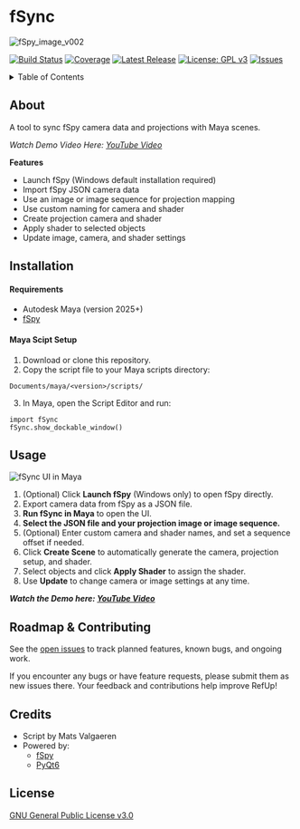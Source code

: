 # fSync

![fSpy_image_v002](https://github.com/user-attachments/assets/1620cf67-0e20-4408-9a12-3a8f20a7c6ea)

[![Build Status](https://img.shields.io/github/actions/workflow/status/username/repo/ci.yml?branch=main)](https://github.com/MatsValgaeren/FrameForge/actions)
[![Coverage](https://img.shields.io/codecov/c/github/username/repo)](https://codecov.io/gh/username/repo)
[![Latest Release](https://img.shields.io/github/v/release/username/repo)](https://github.com/MatsValgaeren/FrameForge/releases)
[![License: GPL v3](https://img.shields.io/badge/License-GPLv3-blue.svg)](LICENSE)
[![Issues](https://img.shields.io/github/issues/username/repo)](https://github.com/MatsValgaeren/FrameForge/issues)

</div>

<details>
<summary>Table of Contents</summary>

- [About](#about)
- [Features](#features)
- [Installation](#installation)
  - [Installation](#installation)
- [Usage](#usage)
- [Roadmap & Contributing](#roadmap--contributing)
- [Credits](#credits)
- [License](#license)

</details>


## About

A tool to sync fSpy camera data and projections with Maya scenes.

*Watch Demo Video Here: [YouTube Video](https://youtu.be/1ouHB7DwsLI)*


**Features**

- Launch fSpy (Windows default installation required)
- Import fSpy JSON camera data
- Use an image or image sequence for projection mapping
- Use custom naming for camera and shader
- Create projection camera and shader
- Apply shader to selected objects
- Update image, camera, and shader settings


## Installation

#### Requirements

-   Autodesk Maya (version 2025+)
-   [fSpy](https://github.com/stuffmatic/fSpy)

#### Maya Scipt Setup

1. Download or clone this repository.
2. Copy the script file to your Maya scripts directory:  
```
Documents/maya/<version>/scripts/
```
3. In Maya, open the Script Editor and run:
```
import fSync
fSync.show_dockable_window()
```


## Usage

![fSync UI in Maya](https://github.com/user-attachments/assets/cc538fbe-fecc-4ecf-a57b-4449d4437c73)

1. (Optional) Click **Launch fSpy** (Windows only) to open fSpy directly.
2. Export camera data from fSpy as a JSON file.
3. **Run fSync in Maya** to open the UI.
4. **Select the JSON file and your projection image or image sequence.**
5. (Optional) Enter custom camera and shader names, and set a sequence offset if needed.
6. Click **Create Scene** to automatically generate the camera, projection setup, and shader.
7. Select objects and click **Apply Shader** to assign the shader.
8. Use **Update** to change camera or image settings at any time.

***Watch the Demo here: [YouTube Video](https://youtu.be/1ouHB7DwsLI)***


## Roadmap & Contributing


See the [open issues](https://github.com/MatsValgaeren/FrameForge/issues) to track planned features, known bugs, and ongoing work.

If you encounter any bugs or have feature requests, please submit them as new issues there.  Your feedback and contributions help improve RefUp!


## Credits

-   Script by Mats Valgaeren
-   Powered by:
    -   [fSpy](https://github.com/stuffmatic/fSpy)
    -   [PyQt6](https://pypi.org/project/PyQt6/)


## License

[GNU General Public License v3.0](LICENSE)
